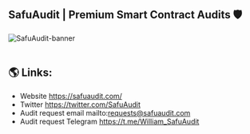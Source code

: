 ## SafuAudit | Premium Smart Contract Audits 🛡️
![SafuAudit-banner](https://user-images.githubusercontent.com/99417116/158557903-b4d68c12-aad7-41fc-944c-fd34d1b20cc4.png)
<br>
<br>
## 🌎 Links:
- Website https://safuaudit.com/
- Twitter https://twitter.com/SafuAudit
- Audit request email mailto:requests@safuaudit.com
- Audit request Telegram https://t.me/William_SafuAudit
